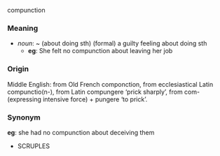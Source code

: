 compunction
### Meaning
+ _noun_: ~ (about doing sth) (formal) a guilty feeling about doing sth
	+ __eg__: She felt no compunction about leaving her job

### Origin

Middle English: from Old French componction, from ecclesiastical Latin compunctio(n-), from Latin compungere ‘prick sharply’, from com- (expressing intensive force) + pungere ‘to prick’.

### Synonym

__eg__: she had no compunction about deceiving them

+ SCRUPLES


